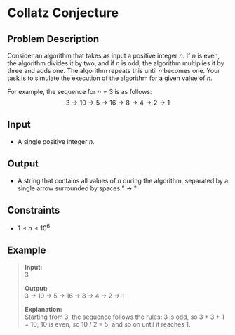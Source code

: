 # Collatz Conjecture

## Problem Description
Consider an algorithm that takes as input a positive integer $n$. If $n$ is even, the algorithm divides it by two, and if $n$ is odd, the algorithm multiplies it by three and adds one. The algorithm repeats this until $n$ becomes one. Your task is to simulate the execution of the algorithm for a given value of $n$.

For example, the sequence for $n = 3$ is as follows:
$$
3 \rightarrow 10 \rightarrow 5 \rightarrow 16 \rightarrow 8 \rightarrow 4 \rightarrow 2 \rightarrow 1
$$

## Input
- A single positive integer $n$.

## Output
- A string that contains all values of $n$ during the algorithm, separated by a single arrow surrounded by spaces " -> ".

## Constraints
- $1 \leq n \leq 10^6$

## Example
> **Input:**  
> 3  
>
> **Output:**  
> 3 -> 10 -> 5 -> 16 -> 8 -> 4 -> 2 -> 1  
>
> **Explanation:**  
> Starting from 3, the sequence follows the rules: 3 is odd, so 3 * 3 + 1 = 10; 10 is even, so 10 / 2 = 5; and so on until it reaches 1.
